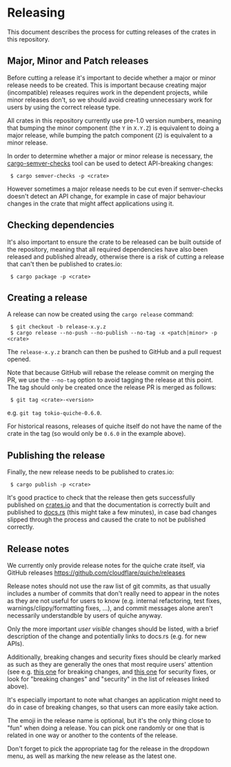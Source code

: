 Releasing
=========

This document describes the process for cutting releases of the crates in this
repository.

Major, Minor and Patch releases
-------------------------------

Before cutting a release it's important to decide whether a major or minor
release needs to be created. This is important because creating major
(incompatible) releases requires work in the dependent projects, while minor
releases don't, so we should avoid creating unnecessary work for users by using
the correct release type.

All crates in this repository currently use pre-1.0 version numbers, meaning
that bumping the minor component (the `Y` in `X.Y.Z`) is equivalent to doing a
major release, while bumping the patch component (`Z`) is equivalent to a minor
release.

In order to determine whether a major or minor release is necessary, the
[cargo-semver-checks](https://crates.io/crates/cargo-semver-checks) tool can be
used to detect API-breaking changes:

```
 $ cargo semver-checks -p <crate>
```

However sometimes a major release needs to be cut even if semver-checks doesn't
detect an API change, for example in case of major behaviour changes in the
crate that might affect applications using it.

Checking dependencies
---------------------

It's also important to ensure the crate to be released can be built outside of
the repository, meaning that all required dependencies have also been released
and published already, otherwise there is a risk of cutting a release that can't
then be published to crates.io:

```
 $ cargo package -p <crate>
```

Creating a release
------------------

A release can now be created using the `cargo release` command:

```
 $ git checkout -b release-x.y.z
 $ cargo release --no-push --no-publish --no-tag -x <patch|minor> -p <crate>
```

The `release-x.y.z` branch can then be pushed to GitHub and a pull request
opened.

Note that because GitHub will rebase the release commit on merging the PR, we
use the `--no-tag` option to avoid tagging the release at this point. The tag
should only be created once the release PR is merged as follows:

```
 $ git tag <crate>-<version>
```

e.g. `git tag tokio-quiche-0.6.0`.

For historical reasons, releases of quiche itself do not have the name of the
crate in the tag (so would only be `0.6.0` in the example above).

Publishing the release
----------------------

Finally, the new release needs to be published to crates.io:

```
 $ cargo publish -p <crate>
```

It's good practice to check that the release then gets successfully published on
[crates.io](https://crates.io/) and that the documentation is correctly built
and published to [docs.rs](https://docs.rs) (this might take a few minutes), in
case bad changes slipped through the process and caused the crate to not be
published correctly.

Release notes
-------------

We currently only provide release notes for the quiche crate itself, via GitHub
releases https://github.com/cloudflare/quiche/releases

Release notes should not use the raw list of git commits, as that usually
includes a number of commits that don't really need to appear in the notes as
they are not useful for users to know (e.g. internal refactoring, test fixes,
warnings/clippy/formatting fixes, ...), and commit messages alone aren't
necessarily understandble by users of quiche anyway.

Only the more important *user visible* changes should be listed, with a brief
description of the change and potentially links to docs.rs (e.g. for new APIs).

Additionally, breaking changes and security fixes should be clearly marked as
such as they are generally the ones that most require users' attention (see e.g.
[this one](https://github.com/cloudflare/quiche/releases/tag/0.24.0) for breaking
changes, and [this one](https://github.com/cloudflare/quiche/releases/tag/0.24.4)
for security fixes, or look for "breaking changes" and "security" in the list
of releases linked above).

It's especially important to note what changes an application might need to do
in case of breaking changes, so that users can more easily take action.

The emoji in the release name is optional, but it's the only thing close to
"fun" when doing a release. You can pick one randomly or one that is related
in one way or another to the contents of the release.

Don't forget to pick the appropriate tag for the release in the dropdown menu,
as well as marking the new release as the latest one.
